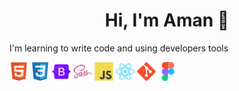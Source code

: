 <div align= "center">
  <h1>Hi, I'm Aman 👋</h1>
</div>

<div>
  <p>I'm learning to write code and using developers tools</p>
  <img src= "https://github.com/devicons/devicon/blob/master/icons/html5/html5-original.svg" title= "html" alt= "html" width= "30" height= "30">
  <img src= "https://github.com/devicons/devicon/blob/master/icons/css3/css3-original.svg" title= "css" alt="css" width= "30" height= "30">
  <img src= "https://github.com/devicons/devicon/blob/master/icons/bootstrap/bootstrap-original.svg" title= "bootstrap" alt= "bootstrap" width= "30" height= "30">
  <img src= "https://github.com/devicons/devicon/blob/master/icons/sass/sass-original.svg" title= "sass" alt= "sass" width= "30" height= "30">
  <img src= "https://github.com/devicons/devicon/blob/master/icons/javascript/javascript-original.svg" title= "javascript" alt= "javascript" width= "30" height= "30">
  <img src= "https://github.com/devicons/devicon/blob/master/icons/react/react-original.svg" title= "react" alt= "react" width= "30" height= "30">
  <img src= "https://github.com/devicons/devicon/blob/master/icons/git/git-original.svg" title= "git" alt= "git" width= "30" height= "30">
  <img src= "https://github.com/devicons/devicon/blob/master/icons/figma/figma-original.svg" title= "figma" alt= "figma" width= "30" height= "30">
</div>

<!--
**amansgz/amansgz** is a ✨ _special_ ✨ repository because its `README.md` (this file) appears on your GitHub profile.

Here are some ideas to get you started:

- 🔭 I’m currently working on ...
- 🌱 I’m currently learning ...
- 👯 I’m looking to collaborate on ...
- 🤔 I’m looking for help with ...
- 💬 Ask me about ...
- 📫 How to reach me: ...
- 😄 Pronouns: ...
- ⚡ Fun fact: ...
-->
